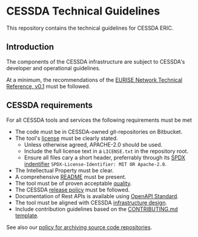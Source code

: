 # CESSDA Technical Guidelines

This repository contains the technical guidelines for CESSDA ERIC.

## Introduction

The components of the CESSDA infrastructure are subject to CESSDA's developer and operational guidelines.

At a minimum, the recommendations of the [EURISE Network Technical Reference, v0.1](https://technical-reference.readthedocs.io/en/v0.1/)
must be followed.

## CESSDA requirements

For all CESSDA tools and services the following requirements must be met

* The code must be in CESSDA-owned git-repositories on Bitbucket.
* The tool's [license](https://technical-reference.readthedocs.io/en/v0.1/developer-guidelines/01-basics.html) must be clearly stated.
    * Unless otherwise agreed, APACHE-2.0 should be used.
    * Include the full license text in a `LICENSE.txt` in the repository root.
    * Ensure all files cary a short header, preferrably through its [SPDX indentifier](https://spdx.org/) `SPDX-License-Identifier: MIT OR Apache-2.0`.
* The Intellectual Property must be clear.
* A comprehensive [README](https://technical-reference.readthedocs.io/en/v0.1/developer-guidelines/02-readme.html) must be present.
* The tool must be of proven acceptable [quality](quality.md).
* The CESSDA [release policy](releases.md) must be followed.
* Documentation of Rest APIs is available using [OpenAPI Standard](https://swagger.io/docs/specification/about/).
* The tool must be aligned with CESSDA [infrastructure design](infrastructure.md).
* Include contribution guidelines based on the [CONTRIBUTING.md template](CONTRIBUTING_template.md).

See also our [policy for archiving source code repositories](archiving.md).

